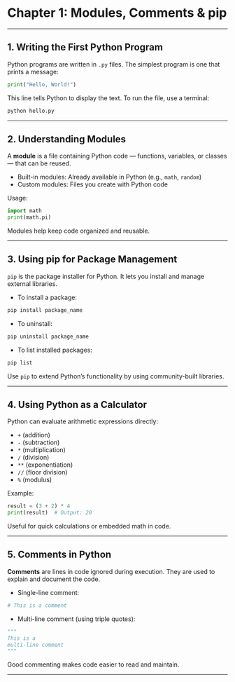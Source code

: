 # Chapter 1: Modules, Comments & pip

---

## 1. Writing the First Python Program

Python programs are written in `.py` files. The simplest program is one that prints a message:

```python
print("Hello, World!")
````

This line tells Python to display the text. To run the file, use a terminal:

```bash
python hello.py
```

---

## 2. Understanding Modules

A **module** is a file containing Python code — functions, variables, or classes — that can be reused.

* Built-in modules: Already available in Python (e.g., `math`, `random`)
* Custom modules: Files you create with Python code

Usage:

```python
import math
print(math.pi)
```

Modules help keep code organized and reusable.

---

## 3. Using pip for Package Management

`pip` is the package installer for Python. It lets you install and manage external libraries.

* To install a package:

```bash
pip install package_name
```

* To uninstall:

```bash
pip uninstall package_name
```

* To list installed packages:

```bash
pip list
```

Use `pip` to extend Python’s functionality by using community-built libraries.

---

## 4. Using Python as a Calculator

Python can evaluate arithmetic expressions directly:

* `+` (addition)
* `-` (subtraction)
* `*` (multiplication)
* `/` (division)
* `**` (exponentiation)
* `//` (floor division)
* `%` (modulus)

Example:

```python
result = (3 + 2) * 4
print(result)  # Output: 20
```

Useful for quick calculations or embedded math in code.

---

## 5. Comments in Python

**Comments** are lines in code ignored during execution. They are used to explain and document the code.

* Single-line comment:

```python
# This is a comment
```

* Multi-line comment (using triple quotes):

```python
"""
This is a
multi-line comment
"""
```

Good commenting makes code easier to read and maintain.

---
